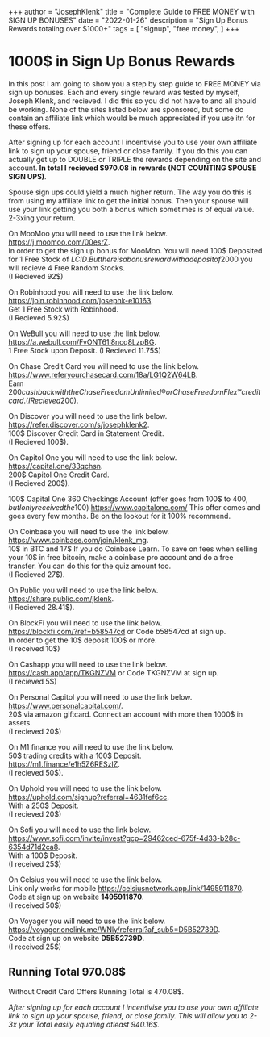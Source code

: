 +++
author = "JosephKlenk"
title = "Complete Guide to FREE MONEY with SIGN UP BONUSES"
date = "2022-01-26"
description = "Sign Up Bonus Rewards totaling over $1000+"
tags = [
    "signup",
    "free money",
]
+++

# 1000$ in Sign Up Bonus Rewards
In this post I am going to show you a step by step guide to FREE MONEY via sign up bonuses. 
Each and every single reward was tested by myself, Joseph Klenk, and recieved. 
I did this so you did not have to and all should be working. None of the sites listed below are sponsored, but some do
contain an affiliate link which would be much appreciated if you use itn for these offers.

After signing up for each account I incentivise you to use your own affiliate link to sign up your spouse, friend or close family. 
If you do this you can actually get up to DOUBLE or TRIPLE the rewards depending on the site and account. 
**In total I recieved $970.08 in rewards (NOT COUNTING SPOUSE SIGN UPS)**.

Spouse sign ups could yield a much higher return. The way you do this is from using my affiliate link to get the initial bonus. 
Then your spouse will use your link getting you both a bonus which sometimes is of equal value. 2-3xing your return.  

On MooMoo you will need to use the link below.  
https://j.moomoo.com/00esrZ.  
In order to get the sign up bonus for MooMoo. You will need 100$ Deposited for 1 Free Stock of $LCID.
But there is a bonus reward with a deposit of 2000$ you will recieve 4 Free Random Stocks.  
(I Recieved 92$)

On Robinhood you will need to use the link below.  
https://join.robinhood.com/josephk-e10163.   
Get 1 Free Stock with Robinhood.  
(I Recieved 5.92$) 

On WeBull you will need to use the link below.  
https://a.webull.com/FvONT61l8ncq8LzpBG.   
1 Free Stock upon Deposit.   (I Recieved 11.75$)

On Chase Credit Card you will need to use the link below.  
https://www.referyourchasecard.com/18a/LG1Q2W64LB.   
Earn $200 cash back with the Chase Freedom Unlimited® or Chase Freedom Flex℠ credit card.  
(I Recieved 200$).  

On Discover you will need to use the link below.  
https://refer.discover.com/s/josephklenk2.  
100$ Discover Credit Card in Statement Credit.  
(I Recieved 100$).  

On Capitol One you will need to use the link below.   
https://capital.one/33qchsn.  
200$ Capitol One Credit Card.  
(I Recieved 200$).  

100$ Capital One 360 Checkings Account (offer goes from 100$ to 400$, but I only received the 100$)
https://www.capitalone.com/
This offer comes and goes every few months. Be on the lookout for it 100% recommend.  

On Coinbase you will need to use the link below.  
https://www.coinbase.com/join/klenk_mg.  
10$ in BTC and 17$ If you do Coinbase Learn. 
To save on fees when selling your 10$ in free bitcoin, make a coinbase pro account and do a free transfer. 
You can do this for the quiz amount too.  
(I Recieved 27$).

On Public you will need to use the link below.  
https://share.public.com/jklenk.  
(I Recieved 28.41$).

On BlockFi you will need to use the link below.  
https://blockfi.com/?ref=b58547cd or Code b58547cd at sign up.  
In order to get the 10$ deposit 100$ or more.  
(I received 10$)

On Cashapp you will need to use the link below.  
https://cash.app/app/TKGNZVM or Code TKGNZVM at sign up.  
(I recieved 5$)

On Personal Capitol you will need to use the link below.  
https://www.personalcapital.com/.  
20$ via amazon giftcard. Connect an account with more then 1000$ in assets.  
(I recieved 20$)

On M1 finance you will need to use the link below.  
50$ trading credits with a 100$ Deposit.  
https://m1.finance/e1h5Z6RESzlZ.  
(I recieved 50$).  

On Uphold you will need to use the link below.  
https://uphold.com/signup?referral=4631fef6cc.  
With a 250$ Deposit.  
(I recieved 20$)

On Sofi you will need to use the link below.  
https://www.sofi.com/invite/invest?gcp=29462ced-675f-4d33-b28c-6354d71d2ca8.  
With a 100$ Deposit.  
(I received 25$)

On Celsius you will need to use the link below.  
Link only works for mobile https://celsiusnetwork.app.link/1495911870.  
Code at sign up on website **1495911870**.  
(I received 50$)

On Voyager you will need to use the link below.  
https://voyager.onelink.me/WNly/referral?af_sub5=D5B52739D.  
Code at sign up on website **D5B52739D**.  
(I received 25$)

## **Running Total 970.08$**
Without Credit Card Offers Running Total is 470.08$.  

*After signing up for each account I incentivise you to use your own affiliate link to sign up your spouse, friend, or close family.*
*This will allow you to 2-3x your Total easily equaling atleast 940.16$.*